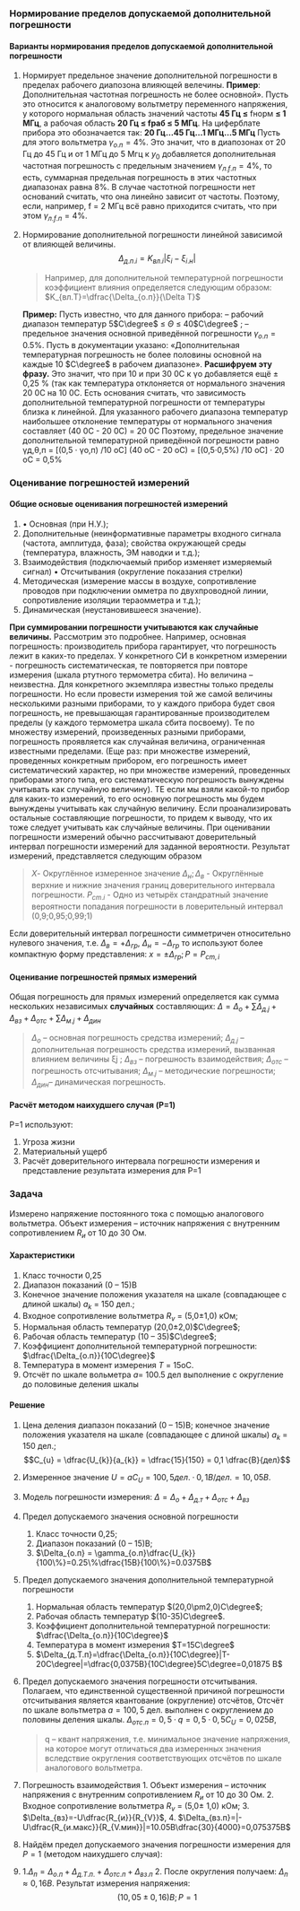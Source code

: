 ### Нормирование пределов допускаемой дополнительной погрешности

####  Варианты нормирования пределов допускаемой дополнительной погрешности

1. Нормирует предельное значение дополнительной погрешности в пределах рабочего диапозона влияющей велечины.
   **Пример**: Дополнительная частотная погрешность не более основной». Пусть это относится к аналоговому вольтметру переменного напряжения, у которого нормальная область значений частоты **45 Гц ≤** fнорм **≤ 1 МГц**, а рабочая область **20 Гц ≤ fраб ≤ 5 МГц**. На циферблате прибора это обозначается так: **20 Гц…45 Гц…1 МГц…5 МГц**
   Пусть для этого вольтметра $\gamma_{о.п}=4\%$. Это значит, что в диапозонах от 20 Гц до 45 Гц и от 1 МГц до 5 Мгц к $y_{0}$ добавляется дополнительная частотная погрешность с предельным значением $\gamma_{л.f.п}=4\%$, то есть, суммарная предельная погрешность в этих частотных диапазонах равна 8%. В случае частотной погрешности нет оснований считать, что она линейно зависит от частоты. Поэтому, если, например, f = 2 МГц всё равно приходится считать, что при этом $\gamma_{л.f.п}=4\%$.

2. Нормирование дополнительной погрешности линейной зависимой от влияющей величины.
   $$\Delta_{д.п.i}=K_{вл.i}|\xi_{i}-\xi_{i.н}|$$ 
   >Например, для дополнительной температурной погрешности коэффициент влияния определяется следующим образом: $K_{вл.T}=\dfrac{\Delta_{о.п}}{\Delta T}$
   
   **Пример:**
   Пусть известно, что для данного прибора: – рабочий диапазон температур 5$C\degree$  ≤ $\Theta$ ≤ 40$C\degree$ ; – предельное значения основной приведённой погрешности $\gamma_{о.п}=0.5\%$. Пусть в документации указано: «Дополнительная температурная погрешность не более половины основной на каждые 10 $C\degree$ в рабочем диапазоне».
   **Расшифруем эту фразу.** Это значит, что при 10 и при 30 0С к γо добавляется ещё ± 0,25 % (так как температура отклоняется от нормального значения 20 0С на 10 0С. Есть основания считать, что зависимость дополнительной температурной погрешности от температуры близка к линейной. Для указанного рабочего диапазона температур наибольшее отклонение температуры от нормального значения составляет (40 0С - 20 0С) = 20 0С Поэтому, предельное значение дополнительной температурной приведённой погрешности равно γд,θ,п = [(0,5 · γо,п) /10 оС] (40 оС - 20 оС) = [(0,5·0,5%) /10 оС] · 20 оС = 0,5%

### Оценивание погрешностей измерений

#### Общие основые оценивания погрешностей измерений
1. • Основная (при Н.У.);
2. Дополнительные (неинформативные параметры входного сигнала (частота, амплитуда, фаза); свойства окружающей среды (температура, влажность, ЭМ наводки и т.д.);
3. Взаимодействия (подключаемый прибор изменяет измеряемый сигнал) • Отсчитывания (округление показания стрелки)
4. Методическая (измерение массы в воздухе, сопротивление проводов при подключении омметра по двухпроводной линии, сопротивление изоляции тераомметра и т.д.);
5. Динамическая (неустановившееся значение).

**При суммировании погрешности учитываются как случайные величины.** Рассмотрим это подробнее. Например, основная погрешность: производитель прибора гарантирует, что погрешность лежит в каких-то пределах. У конкретного СИ в конкретном измерении - погрешность систематическая, те повторяется при повторе измерения (шкала ртутного термометра сбита). Но величина – неизвестна. Для конкретного экземпляра известны только пределы погрешности. Но если провести измерения той же самой величины несколькими разными приборами, то у каждого прибора будет своя погрешность, не превышающая гарантированные производителем пределы (у каждого термометра шкала сбита посвоему). Те по множеству измерений, произведенных разными приборами, погрешность проявляется как случайная величина, ограниченная известными пределами. (Еще раз: при множестве измерений, проведенных конкретным прибором, его погрешность имеет систематический характер, но при множестве измерений, проведенных приборами этого типа, его систематическую погрешность вынуждены учитывать как случайную величину). ТЕ если мы взяли какой-то прибор для каких-то измерений, то его основную погрешность мы будем вынуждены учитывать как случайную величину. Если проанализировать остальные составляющие погрешности, то придем к выводу, что их тоже следует учитывать как случайные величины. При оценивании погрешности измерений обычно рассчитывают доверительный интервал погрешности измерений для заданной вероятности. Результат измерений, представляется следующим образом

>$X$- Округлённое измеренное значение
$\Delta_{н};\Delta_{в}$ - Округлённые верхние и нижние значения границ доверительного интервала погрешности.
$P_{cm.i}$ - Одно из четырёх стандратный значение вероятности попадания погрешности в ловерительный интервал (0,9;0,95;0,99;1)

Если доверительный интервал погрешности симметричен относительно нулевого значения, т.е. $\Delta_{в}=+\Delta_{гр}$, $\Delta_{н}=-\Delta_{гр}$ то используют более компактную форму представления: $x = \pm\Delta_{гр}; P=P_{cm,i}$

#### Оценивание погрешностей прямых измерений
Общая погрешность для прямых измерений определяется как сумма нескольких независимых **случайных** составляющих:
$\Delta=\Delta_{o}+\sum\Delta_{д.j}+\Delta_{вз}+\Delta_{отс}+\sum\Delta_{м.j}+\Delta_{дин}$

>$\Delta_{o}$ – основная погрешность средства измерений; 
>$\Delta_{д.j}$ – дополнительная погрешность средства измерений, вызванная влиянием величины ξj ; 
>$\Delta_{вз}$ – погрешность взаимодействия; 
>$\Delta_{отс}$ – погрешность отсчитывания; 
>$\Delta_{м.j}$ – методические погрешности; 
>$\Delta_{дин}$– динамическая погрешность.


####  Расчёт методом наихудшего случая (P=1)
P=1 используют:
1. Угроза жизни
2. Материальный ущерб
3. Расчёт доверительного интервала погрешности измерения и представление результата измерения для P=1

### Задача
Измерено напряжение постоянного тока с помощью аналогового вольтметра. Объект измерения – источник напряжения с внутренним сопротивлением $R_{и}$ от 10 до 30 Ом.

#### Характеристики
1. Класс точности 0,25
2. Диапазон показаний (0 – 15)В
3. Конечное значение положения указателя на шкале (совпадающее с длиной шкалы) $a_{k}$ = 150 дел.;
4. Входное сопротивление вольтметра $R_{v}$ = (5,0±1,0) кОм;
5. Нормальная область температур (20,0±2,0)$C\degree$; 
6. Рабочая область температур (10 – 35)$C\degree$;
7. Коэффициент дополнительной температурной погрешности: $\dfrac{\Delta_{о.п}}{10C\degree}$ 
8. Температура в момент измерения $T$ = 15оС. 
9. Отсчёт по шкале вольметра $a$= 100.5 дел выполнение с округление до половиные деления шкалы

#### Решение
1. Цена деления диапазон показаний (0 – 15)В; конечное значение положения указателя на шкале (совпадающее с длиной шкалы) $a_{k}$ = 150 дел.; $$C_{u} = \dfrac{U_{k}}{a_{k}} = \dfrac{15}{150} = 0,1 \dfrac{В}{дел}$$
2. Измеренное значение  $U=aC_{U}= 100,5 дел.· 0,1 В/дел. = 10,05 В.$
3. Модель погрешности измерения: $\Delta=\Delta_{o}+\Delta_{д.т}+\Delta_{отс}+\Delta_{вз}$
4. Предел допускаемого значения основной погрешности 
	1. Класс точности 0,25; 
	2. Диапазон показаний (0 – 15)В; 
	3. $\Delta_{о.п} = \gamma_{о.п}\dfrac{U_{k}}{100\%}=0.25\%\dfrac{15В}{100\%}=0.0375В$ 
5. Предел допускаемого значения дополнительной температурной погрешности 
	1. Нормальная область температур $(20,0\pm2,0)C\degree$;
	2. Рабочая область температур $(10-35)C\degree$. 
	3. Коэффициент дополнительной температурной погрешности: $\dfrac{\Delta_{о.п}}{10C\degree}$ 
	4. Температура в момент измерения $T=15C\degree$ 
	5. $\Delta_{д.T.п}=\dfrac{\Delta_{о.п}}{10C\degree}|T-20C\degree|=\dfrac{0,0375В}{10C\degree}5C\degree=0,01875 В$
6. Предел допускаемого значения погрешности отсчитывания. Полагаем, что единственной существенной причиной погрешности отсчитывания является квантование (округление) отсчётов, Отсчёт по шкале вольтметра $a = 100,5$ дел. выполнен с округлением до половины деления шкалы. $\Delta_{отс.п} = 0,5·q = 0,5·0,5 C_{U} = 0,025 В$, 
   > q – квант напряжения, т.е. минимальное значение напряжения, на которое могут отличаться два измеренных значения вследствие округления соответствующих отсчётов по шкале аналогового вольтметра.

7. Погрешность взаимодействия 
	   1. Объект измерения – источник напряжения с внутренним сопротивлением $R_{и}$ от 10 до 30 Ом. 
	   2. Входное сопротивление вольтметра $R_{v}$ = (5,0$\pm$ 1,0) кОм;
	   3. $\Delta_{вз}=-U\dfrac{R_{и}}{R_{V}}$, 
	   4. $\Delta_{вз.п}=|-U\dfrac{R_{и.макс}}{R_{V.мин}}|=10.05В\dfrac{30}{4000}=0,075375В$
8. Найдём предел допускаемого значения погрешности измерения для $Р = 1$ (методом наихудшего случая):
9. 1.$\Delta_{п}=\Delta_{о.п}+\Delta_{д.Т.п.}+\Delta_{отс.п}+\Delta_{вз.п}$
	   2. После округления получаем: $\Delta_{п} ≈ 0,16 В$. Результат измерения напряжения: $$(10,05 ± 0,16) В; Р = 1$$